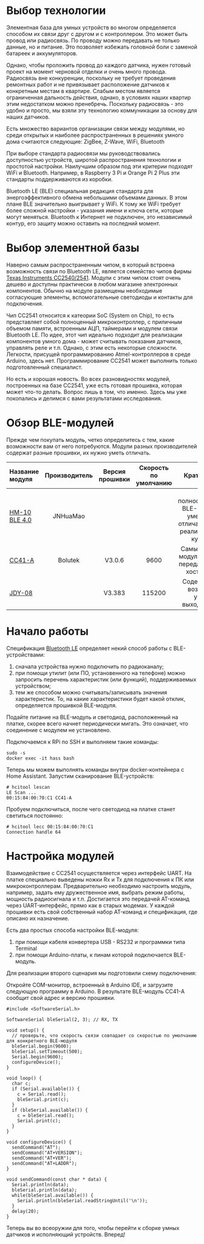 # Выбор технологии
Элементная база для умных устройств во многом определяется способом их связи друг с другом и с контроллером. Это может быть провод или радиосвязь.
По проводу можно передавать не только данные, но и питание. Это позволяет избежать головной боли с заменой батареек и аккумуляторов. 

Однако, чтобы проложить провод до каждого датчика, нужен готовый проект на момент черновой отделки и очень много провода.
Радиосвязь вне конкуренции, поскольку не требует проведения ремонтных работ и не привязывает расположение датчиков к конкретным местам в квартире.
Слабым местом является ограниченная дальность действия, однако, в условиях наших квартир этим недостатком можно пренебречь.
Поскольку радиосвязь - это удобно и просто, мы взяли эту технологию коммуникации за основу для наших датчиков.

Есть множество вариантов организации связи между модулями, но среди открытых и наиболее распространенных в решениях умного дома считаются следующие:
ZigBee, Z-Wave, WiFi, Bluetooth

При выборе стандарта радиосвязи мы руководствовались доступностью устройств, широтой распространения технологии и простотой настройки. 
Наилучшим образом под эти критерии подходят WiFi и Bluetooth. Например, в Raspberry 3 Pi и Orange Pi 2 Plus эти стандарты поддерживаются из коробки.

Bluetooth LE (BLE) специальная редакция стандарта для энергоэффективного обмена небольшими объемами данных. В этом плане BLE значительно выигрывает у WiFi. К тому же WiFi требует более сложной настройки - указания имени и ключа сети, которые могут меняться.
Bluetooth к Интернет не подключен, это независимый контур, его защиту можно оставить на последний момент.

# Выбор элементной базы
Наверно самым распространенным чипом, в который встроена возможность связи по Bluetooth LE, является семейство чипов фирмы [Texas Instruments CC2540/2541](http://www.ti.com/lit/ug/swru271g/swru271g.pdf).
Модули с этим чипом стоят очень дешево и доступны практически в любом магазине электронных компонентов.
Обычно на модуле размещены необходимые согласующие элементы, вспомогательные светодиоды и контакты для подключения.

Чип CC2541 относится к катеории SoC (System on Chip), то есть представляет собой полноценный микроконтроллер, с приличным объемом памяти, встроенным АЦП, таймерами и модулем связи Bluetooth LE.
По идее, этот чип идеально подходит для реализации компонентов умного дома - может считывать показания датчиков, управлять реле и т.п.
Однако, с этим есть некоторые сложности. Легкости, присущей программированию Atmel-контроллеров в среде Arduino, здесь нет. 
Программирование CC2541 может выполнить только подготовленный специалист.

Но есть и хорошая новость. Во всех разновидностях модулей, построенных на базе CC2541, уже есть готовая прошивка, которая может что-то делать.
Вопрос лишь в том, что именно. Здесь мы уже покопались и делимся с вами результатами исследования.

# Обзор BLE-модулей
Прежде чем покупать модуль, четко определитесь с тем, какие возможности вам от него потребуются. 
Модули разных производителей содержат разные прошивки, их нужно уметь отличать.

| Название модуля|Производитель|Версия прошивки|Скорость по умолчанию|Краткое описание|
| :----------- | :----------: | :----------: | :----------: | :----------: |
|[HM-10 BLE 4.0](http://fab.cba.mit.edu/classes/863.15/doc/tutorials/programming/bluetooth/bluetooth40_en.pdf)|JNHuaMao|||Самый полнофункциональный BLE-модуль. Нужно уметь визуально отличать его от других реализаций, чтобы не купить аналог|
|[CC41-A](http://img.banggood.com/file/products/20150104013145BLE-CC41-A%20Spefication.pdf)|Bolutek|V3.0.6|9600|Самый простой BLE-модуль. Может только передавать данные на хост-устройство. |
|[JDY-08](https://fccid.io/2AM2YJDY-08/User-Manual/User-Manual-3511895.pdf)||V3.383|115200|Содержит развитые возможности по управлению выходами IO и PWM|

# Начало работы
Спецификация [Bluetooth LE](https://www.bluetooth.com/specifications/gatt) определяет некий способ работы с BLE-устройствами:

1. сначала устройства нужно подключить по радиоканалу;
2. при помощи утилит (или ПО, установенного на телефоне) можно запросить перечень характеристик (или функций), поддерживаемых устройством;
3. тем же способом можно считывать/записывать значения характеристик.
То, на какие характеристики будет какой отклик, определяется прошивкой BLE-модуля.

Подайте питание на BLE-модуль и светодиод, расположенный на платке, скорее всего начнет периодически мигать.
Это означает, что соединение с модулем не установлено.

Подключаемся к RPi по SSH и выполняем такие команды:
```
sudo -s
docker exec -it hass bash
```

Теперь мы можем выполнять команды внутри docker-контейнера с Home Assistant. Запустим сканирование BLE-устройств:
```
# hcitool lescan
LE Scan ...
00:15:84:00:70:C1 CC41-A
```

Пробуем подключиться, после чего светодиод на платке станет светиться постоянно:
```
# hcitool lecc 00:15:84:00:70:C1
Connection handle 64
```

# Настройка модулей
Взаимодействие с CC2541 осуществляется через интерфейс UART. На платке специально выведены ножки Rx и Tx для подключения к ПК или микроконтроллерам.
Предварительно необходимо настроить модуль, например, задать ему дружественное имя, выбрать режим работы, мощность радиосигнала и т.п.
Достигается это передачей AT-команд через UART-интерфейс, прямо как в старых модемах.
У каждой прошивки есть свой собственный набор AT-команд и спецификация, где описано их назначение.

Есть два простых способа настройки BLЕ-модуля:

1. при помощи кабеля конвертера USB - RS232 и программки типа Terminal
2. при помощи Arduino-платы, к пинам которой подключается BLE-модуль.

Для реализации второго сценария мы подготовили схему подключения:


Откройте COM-монитор, встроенный в Arduino IDE, и загрузите следующую программу в Arduino. В результате BLE-модуль СС41-A сообщит свой адрес и версию прошивки.
```
#include <SoftwareSerial.h>

SoftwareSerial bleSerial(2, 3); // RX, TX

void setup() {
  // проверьте, что скорость связи совпадает со скоростью по умолчанию для конкретного BLE-модуля
  bleSerial.begin(9600);
  bleSerial.setTimeout(500);
  Serial.begin(9600);
  configureDevice();
}

void loop() {
  char c;
  if (Serial.available()) {
    c = Serial.read();
    bleSerial.print(c);
  }
  if (bleSerial.available()) {
    c = bleSerial.read();
    Serial.print(c);    
  }
}

void configureDevice() {
  sendCommand("AT");
  sendCommand("AT+VERSION");
  sendCommand("AT+VER");
  sendCommand("AT+LADDR"); 
}

void sendCommand(const char * data) {
  Serial.println(data);
  bleSerial.println(data);
  while(bleSerial.available()) {
    Serial.println(bleSerial.readStringUntil('\n'));
  }
  delay(20);
}
```

Теперь вы во всеоружии для того, чтобы перейти к сборке умных датчиков и исполняющий устройств. 
Вперед!
